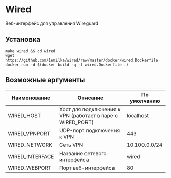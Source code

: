 # Wired
Веб-интерфейс для управления Wireguard
## Установка
```shell
make wired && cd wired
wget https://github.com/1emilka/wired/raw/master/docker/wired.Dockerfile
docker run -d $(docker build -q -f wired.Dockerfile .)
```
## Возможные аргументы
Наименование | Описание | По умолчанию
--- | --- | ---
WIRED_HOST | Хост для подключения к VPN (работает в паре с WIRED_PORT) | localhost
WIRED_VPNPORT | UDP-порт подключения к VPN | 443
WIRED_NETWORK | Сеть VPN | 10.100.0.0/24
WIRED_INTERFACE | Название сетевого интерфейса | wired
WIRED_WEBPORT | Порт веб-интерфейса | 80
